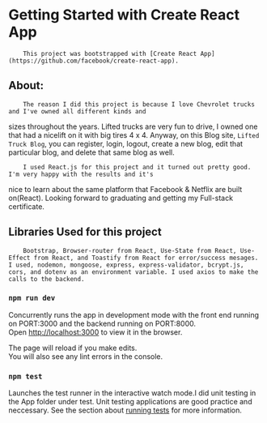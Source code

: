 # Getting Started with Create React App

        This project was bootstrapped with [Create React App](https://github.com/facebook/create-react-app).

## About:

        The reason I did this project is because I love Chevrolet trucks and I've owned all different kinds and

sizes throughout the years. Lifted trucks are very fun to drive, I owned one that had a nicelift on it with big tires 4 x 4. Anyway, on this Blog site, `Lifted Truck Blog`, you can register, login, logout, create a new blog, edit that particular blog, and delete that
same blog as well.

        I used React.js for this project and it turned out pretty good. I'm very happy with the results and it's

nice to learn about the same platform that Facebook & Netflix are built on(React). Looking forward to graduating and getting my Full-stack certificate.

## Libraries Used for this project

        Bootstrap, Browser-router from React, Use-State from React, Use-Effect from React, and Toastify from React for error/success mesages. I used, nodemon, mongoose, express, express-validator, bcrypt.js, cors, and dotenv as an environment variable. I used axios to make the calls to the backend.

### `npm run dev`

Concurrently runs the app in development mode with the front end running on PORT:3000 and the backend running on PORT:8000.\
Open [http://localhost:3000](http://localhost:3000) to view it in the browser.

The page will reload if you make edits.\
You will also see any lint errors in the console.

### `npm test`

Launches the test runner in the interactive watch mode.I did unit testing in the App folder under test. Unit testing applications are good practice and neccessary.
See the section about [running tests](https://facebook.github.io/create-react-app/docs/running-tests) for more information.

